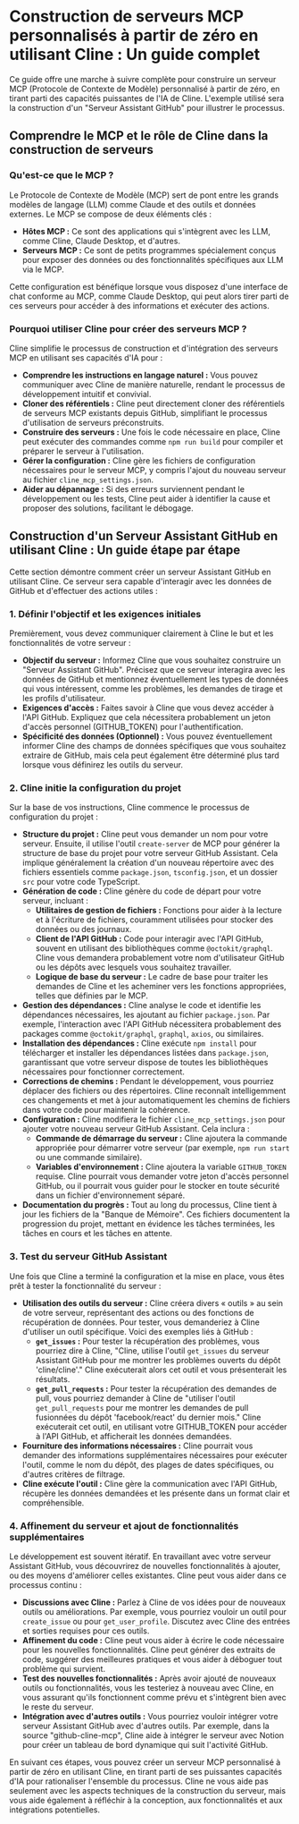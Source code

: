 # Construction de serveurs MCP personnalisés à partir de zéro en utilisant Cline : Un guide complet

Ce guide offre une marche à suivre complète pour construire un serveur MCP (Protocole de Contexte de Modèle) personnalisé à partir de zéro, en tirant parti des capacités puissantes de l'IA de Cline. L'exemple utilisé sera la construction d'un "Serveur Assistant GitHub" pour illustrer le processus.

## Comprendre le MCP et le rôle de Cline dans la construction de serveurs

### Qu'est-ce que le MCP ?

Le Protocole de Contexte de Modèle (MCP) sert de pont entre les grands modèles de langage (LLM) comme Claude et des outils et données externes. Le MCP se compose de deux éléments clés :

-   **Hôtes MCP :** Ce sont des applications qui s'intègrent avec les LLM, comme Cline, Claude Desktop, et d'autres.
-   **Serveurs MCP :** Ce sont de petits programmes spécialement conçus pour exposer des données ou des fonctionnalités spécifiques aux LLM via le MCP.

Cette configuration est bénéfique lorsque vous disposez d'une interface de chat conforme au MCP, comme Claude Desktop, qui peut alors tirer parti de ces serveurs pour accéder à des informations et exécuter des actions.

### Pourquoi utiliser Cline pour créer des serveurs MCP ?

Cline simplifie le processus de construction et d'intégration des serveurs MCP en utilisant ses capacités d'IA pour :

-   **Comprendre les instructions en langage naturel :** Vous pouvez communiquer avec Cline de manière naturelle, rendant le processus de développement intuitif et convivial.
-   **Cloner des référentiels :** Cline peut directement cloner des référentiels de serveurs MCP existants depuis GitHub, simplifiant le processus d'utilisation de serveurs préconstruits.
-   **Construire des serveurs :** Une fois le code nécessaire en place, Cline peut exécuter des commandes comme `npm run build` pour compiler et préparer le serveur à l'utilisation.
-   **Gérer la configuration :** Cline gère les fichiers de configuration nécessaires pour le serveur MCP, y compris l'ajout du nouveau serveur au fichier `cline_mcp_settings.json`.
-   **Aider au dépannage :** Si des erreurs surviennent pendant le développement ou les tests, Cline peut aider à identifier la cause et proposer des solutions, facilitant le débogage.

## Construction d'un Serveur Assistant GitHub en utilisant Cline : Un guide étape par étape

Cette section démontre comment créer un serveur Assistant GitHub en utilisant Cline. Ce serveur sera capable d'interagir avec les données de GitHub et d'effectuer des actions utiles :

### 1. Définir l'objectif et les exigences initiales

Premièrement, vous devez communiquer clairement à Cline le but et les fonctionnalités de votre serveur :

-   **Objectif du serveur :** Informez Cline que vous souhaitez construire un "Serveur Assistant GitHub". Précisez que ce serveur interagira avec les données de GitHub et mentionnez éventuellement les types de données qui vous intéressent, comme les problèmes, les demandes de tirage et les profils d'utilisateur.
-   **Exigences d'accès :** Faites savoir à Cline que vous devez accéder à l'API GitHub. Expliquez que cela nécessitera probablement un jeton d'accès personnel (GITHUB_TOKEN) pour l'authentification.
-   **Spécificité des données (Optionnel) :** Vous pouvez éventuellement informer Cline des champs de données spécifiques que vous souhaitez extraire de GitHub, mais cela peut également être déterminé plus tard lorsque vous définirez les outils du serveur.

### 2. Cline initie la configuration du projet

Sur la base de vos instructions, Cline commence le processus de configuration du projet :
-   **Structure du projet :** Cline peut vous demander un nom pour votre serveur. Ensuite, il utilise l'outil `create-server` de MCP pour générer la structure de base du projet pour votre serveur GitHub Assistant. Cela implique généralement la création d'un nouveau répertoire avec des fichiers essentiels comme `package.json`, `tsconfig.json`, et un dossier `src` pour votre code TypeScript.
-   **Génération de code :** Cline génère du code de départ pour votre serveur, incluant :
    -   **Utilitaires de gestion de fichiers :** Fonctions pour aider à la lecture et à l'écriture de fichiers, couramment utilisées pour stocker des données ou des journaux.
    -   **Client de l'API GitHub :** Code pour interagir avec l'API GitHub, souvent en utilisant des bibliothèques comme `@octokit/graphql`. Cline vous demandera probablement votre nom d'utilisateur GitHub ou les dépôts avec lesquels vous souhaitez travailler.
    -   **Logique de base du serveur :** Le cadre de base pour traiter les demandes de Cline et les acheminer vers les fonctions appropriées, telles que définies par le MCP.
-   **Gestion des dépendances :** Cline analyse le code et identifie les dépendances nécessaires, les ajoutant au fichier `package.json`. Par exemple, l'interaction avec l'API GitHub nécessitera probablement des packages comme `@octokit/graphql`, `graphql`, `axios`, ou similaires.
-   **Installation des dépendances :** Cline exécute `npm install` pour télécharger et installer les dépendances listées dans `package.json`, garantissant que votre serveur dispose de toutes les bibliothèques nécessaires pour fonctionner correctement.
-   **Corrections de chemins :** Pendant le développement, vous pourriez déplacer des fichiers ou des répertoires. Cline reconnaît intelligemment ces changements et met à jour automatiquement les chemins de fichiers dans votre code pour maintenir la cohérence.
-   **Configuration :** Cline modifiera le fichier `cline_mcp_settings.json` pour ajouter votre nouveau serveur GitHub Assistant. Cela inclura :
    -   **Commande de démarrage du serveur :** Cline ajoutera la commande appropriée pour démarrer votre serveur (par exemple, `npm run start` ou une commande similaire).
    -   **Variables d'environnement :** Cline ajoutera la variable `GITHUB_TOKEN` requise. Cline pourrait vous demander votre jeton d'accès personnel GitHub, ou il pourrait vous guider pour le stocker en toute sécurité dans un fichier d'environnement séparé.
-   **Documentation du progrès :** Tout au long du processus, Cline tient à jour les fichiers de la "Banque de Mémoire". Ces fichiers documentent la progression du projet, mettant en évidence les tâches terminées, les tâches en cours et les tâches en attente.

### 3. Test du serveur GitHub Assistant

Une fois que Cline a terminé la configuration et la mise en place, vous êtes prêt à tester la fonctionnalité du serveur :
- **Utilisation des outils du serveur :** Cline créera divers « outils » au sein de votre serveur, représentant des actions ou des fonctions de récupération de données. Pour tester, vous demanderiez à Cline d'utiliser un outil spécifique. Voici des exemples liés à GitHub :
    - **`get_issues` :** Pour tester la récupération des problèmes, vous pourriez dire à Cline, "Cline, utilise l'outil `get_issues` du serveur Assistant GitHub pour me montrer les problèmes ouverts du dépôt 'cline/cline'." Cline exécuterait alors cet outil et vous présenterait les résultats.
    - **`get_pull_requests` :** Pour tester la récupération des demandes de pull, vous pourriez demander à Cline de "utiliser l'outil `get_pull_requests` pour me montrer les demandes de pull fusionnées du dépôt 'facebook/react' du dernier mois." Cline exécuterait cet outil, en utilisant votre GITHUB_TOKEN pour accéder à l'API GitHub, et afficherait les données demandées.
- **Fourniture des informations nécessaires :** Cline pourrait vous demander des informations supplémentaires nécessaires pour exécuter l'outil, comme le nom du dépôt, des plages de dates spécifiques, ou d'autres critères de filtrage.
- **Cline exécute l'outil :** Cline gère la communication avec l'API GitHub, récupère les données demandées et les présente dans un format clair et compréhensible.

### 4. Affinement du serveur et ajout de fonctionnalités supplémentaires

Le développement est souvent itératif. En travaillant avec votre serveur Assistant GitHub, vous découvrirez de nouvelles fonctionnalités à ajouter, ou des moyens d'améliorer celles existantes. Cline peut vous aider dans ce processus continu :

- **Discussions avec Cline :** Parlez à Cline de vos idées pour de nouveaux outils ou améliorations. Par exemple, vous pourriez vouloir un outil pour `create_issue` ou pour `get_user_profile`. Discutez avec Cline des entrées et sorties requises pour ces outils.
- **Affinement du code :** Cline peut vous aider à écrire le code nécessaire pour les nouvelles fonctionnalités. Cline peut générer des extraits de code, suggérer des meilleures pratiques et vous aider à déboguer tout problème qui survient.
- **Test des nouvelles fonctionnalités :** Après avoir ajouté de nouveaux outils ou fonctionnalités, vous les testeriez à nouveau avec Cline, en vous assurant qu'ils fonctionnent comme prévu et s'intègrent bien avec le reste du serveur.
- **Intégration avec d'autres outils :** Vous pourriez vouloir intégrer votre serveur Assistant GitHub avec d'autres outils. Par exemple, dans la source "github-cline-mcp", Cline aide à intégrer le serveur avec Notion pour créer un tableau de bord dynamique qui suit l'activité GitHub.

En suivant ces étapes, vous pouvez créer un serveur MCP personnalisé à partir de zéro en utilisant Cline, en tirant parti de ses puissantes capacités d'IA pour rationaliser l'ensemble du processus. Cline ne vous aide pas seulement avec les aspects techniques de la construction du serveur, mais vous aide également à réfléchir à la conception, aux fonctionnalités et aux intégrations potentielles.